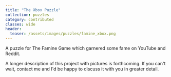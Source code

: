```yaml
---
title: "The Xbox Puzzle"
collection: puzzles
category: contributed
classes: wide
header: 
  teaser: /assets/images/puzzles/famine_xbox.png
---
```


A puzzle for The Famine Game which garnered some fame on YouTube and Reddit.

A longer description of this project with pictures is forthcoming. If you can't wait, contact me and I'd be happy to discuss it with you in greater detail.